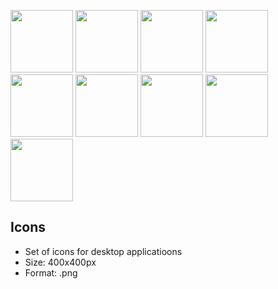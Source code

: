 <img src="https://github.com/IldeMartAhu/icons/blob/main/LED_GREEN.png"  width="100" height="100">  <img src="https://github.com/IldeMartAhu/icons/blob/main/LED_RED.png"  width="100" height="100">  <img src="https://github.com/IldeMartAhu/icons/blob/main/LED_ORANGE.png"  width="100" height="100">  <img src="https://github.com/IldeMartAhu/icons/blob/main/LED_BLUE.png"  width="100" height="100"> <img src="https://github.com/IldeMartAhu/icons/blob/main/LED_GREY.png"  width="100" height="100"> <img src="https://github.com/IldeMartAhu/icons/blob/main/LED_GREEN_FRAME.png"  width="100" height="100"> <img src="https://github.com/IldeMartAhu/icons/blob/main/LED_RED_FRAME.png"  width="100" height="100"> <img src="https://github.com/IldeMartAhu/icons/blob/main/LED_BLUE_FRAME.png"  width="100" height="100"> <img src="https://github.com/IldeMartAhu/icons/blob/main/LED_GREY_FRAME.png"  width="100" height="100">
## Icons
- Set of icons for desktop applicatioons
- Size: 400x400px 
- Format: .png
